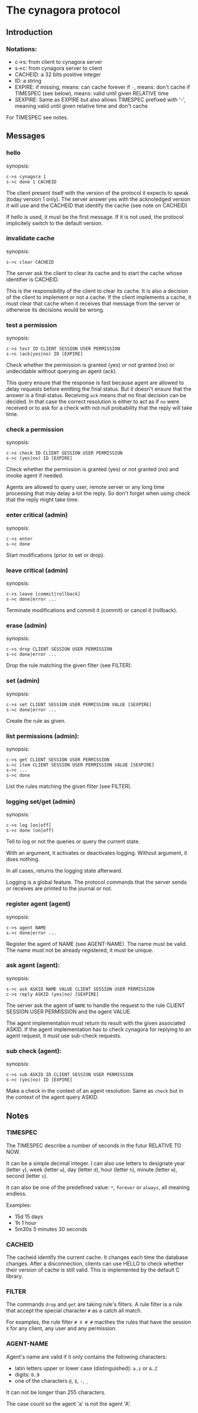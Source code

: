The cynagora protocol
=====================

Introduction
------------

### Notations:

 - c->s:    from client to cynagora server
 - s->c:    from cynagora server to client
 - CACHEID: a 32 bits positive integer
 - ID:      a string
 - EXPIRE:  if missing, means: can cache forever
            if `-`, means: don't cache
            if TIMESPEC (see below), means: valid until given RELATIVE time
 - SEXPIRE: Same as EXPIRE but also allows TIMESPEC prefixed with '-', meaning
            valid until given relative time and don't cache

For TIMESPEC see notes.

Messages
--------

### hello

synopsis:

	c->s cynagora 1
	s->c done 1 CACHEID

The client present itself with the version of the protocol it expects to
speak (today version 1 only). The server answer yes with the acknoledged
version it will use and the CACHEID that identify the cache (see note on
CACHEID)

If hello is used, it must be the first message. If it is not used, the
protocol implicitely switch to the default version.


### invalidate cache

synopsis:

	s->c clear CACHEID

The server ask the client to clear its cache and to start the cache whose
identifier is CACHEID.

This is the responsibility of the client to clear its cache. It is also a
decision of the client to implement or not a cache. If the client implements
a cache, it must clear that cache when it receives that message from the
server or otherwise its decisions would be wrong.


### test a permission

synopsis:

	c->s test ID CLIENT SESSION USER PERMISSION
	s->c (ack|yes|no) ID [EXPIRE]

Check whether the permission is granted (yes) or not granted (no)
or undecidable without querying an agent (ack).

This query ensure that the response is fast because agent are allowed to
delay requests before emitting the final status. But it doesn't ensure that
the answer is a final status. Receiving `ack` means that no final decision
can be decided. In that case the correct resolution is either to act as if
`no` were received or to ask for a check with not null probability that the
reply will take time.


### check a permission

synopsis:

	c->s check ID CLIENT SESSION USER PERMISSION
	s->c (yes|no) ID [EXPIRE]

Check whether the permission is granted (yes) or not granted (no) and invoke
agent if needed.

Agents are allowed to query user, remote server or any long time processing
that may delay a lot the reply. So don't forget when using check that the
reply might take time.


### enter critical (admin)

synopsis:

	c->s enter
	s->c done

Start modifications (prior to set or drop).


### leave critical (admin)

synopsis:

	c->s leave [commit|rollback]
	s->c done|error ...

Terminate modifications and commit it (commit) or cancel it (rollback).


### erase (admin)

synopsis:

	c->s drop CLIENT SESSION USER PERMISSION
	s->c done|error ...

Drop the rule matching the given filter (see FILTER).


### set (admin)

synopsis:

	c->s set CLIENT SESSION USER PERMISSION VALUE [SEXPIRE]
	s->c done|error ...

Create the rule as given.


### list permissions (admin):

synopsis:

	c->s get CLIENT SESSION USER PERMISSION
	s->c item CLIENT SESSION USER PERMISSION VALUE [SEXPIRE]
	s->c ...
	s->c done

List the rules matching the given filter (see FILTER).


### logging set/get (admin)

synopsis:

	c->s log [on|off]
	s->c done (on|off)

Tell to log or not the queries or query the current state.

With an argument, it activates or deactivates logging. Without argument,
it does nothing.

In all cases, returns the logging state afterward.

Logging is a global feature. The protocol commands that the server sends or 
receives are printed to the journal or not.


### register agent (agent)

synopsis:

	c->s agent NAME
	s->c done|error ...

Register the agent of NAME (see AGENT-NAME). The name must be valid. The
name must not be already registered, it must be unique.


### ask agent (agent):

synopsis:

	s->c ask ASKID NAME VALUE CLIENT SESSION USER PERMISSION
	c->s reply ASKID (yes|no) [SEXPIRE]

The server ask the agent of `NAME` to handle the request to the rule
CLIENT SESSION USER PERMISSION and the agent VALUE.

The agent implementation must return its result with the given associated
ASKID. If the agent implementation has to check cynagora for replying to
an agent request, it must use sub-check requests.


### sub check (agent):

synopsis:

	c->s sub ASKID ID CLIENT SESSION USER PERMISSION
	s->c (yes|no) ID [EXPIRE]

Make a check in the context of an agent resolution. Same as `check` but
in the context of the agent query ASKID.


Notes
-----

### TIMESPEC

The TIMESPEC describe a number of seconds in the futur RELATIVE TO NOW.

It can be a simple decimal integer. I can also use letters to designate
year (letter `y`), week (letter `w`), day (letter `d`), hour (letter `h`),
minute (letter `m`), second (letter `s`).

It can also be one of the predefined value: `*`, `forever` or `always`, all
meaning endless.

Examples:

  - 15d    15 days
  - 1h     1 hour
  - 5m30s  5 minutes 30 seconds


### CACHEID

The cacheid identify the current cache. It changes each time the database
changes. After a disconnection, clients can use HELLO to check whether their
version of cache is still valid. This is implemented by the default C library.


### FILTER

The commands `drop` and `get` are taking rule's filters. A rule filter
is a rule that accept the special character `#` as a catch all match.

For examples, the rule filter `# X # #` macthes the rules that have the
session `X` for any client, any user and any permission.


### AGENT-NAME

Agent's name are valid if it only contains the following characters:

  - latin letters upper or lower case (distinguished): `a`..`z` or `A`..`Z`
  - digits: `0`..`9`
  - one of the characters `@`, `$`, `-`, `_`

It can not be longer than 255 characters.

The case count so the agent 'a' is not the agent 'A'.

